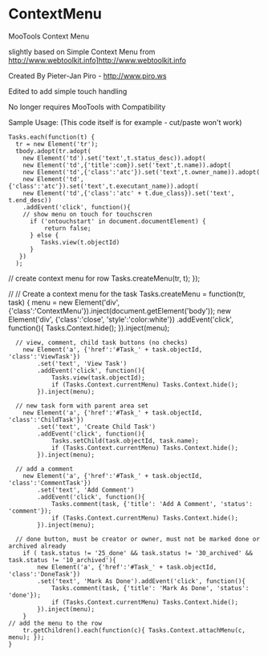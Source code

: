 # ContextMenu
MooTools Context Menu

slightly based on Simple Context Menu from http://www.webtoolkit.info]http://www.webtoolkit.info

Created By Pieter-Jan Piro - http://www.piro.ws

Edited to add simple touch handling

No longer requires MooTools with Compatibility


Sample Usage: (This code itself is for example - cut/paste won't work)

    Tasks.each(function(t) {
      tr = new Element('tr');
      tbody.adopt(tr.adopt(
        new Element('td').set('text',t.status_desc)).adopt(
        new Element('td',{'title':com}).set('text',t.name)).adopt(
        new Element('td',{'class':'atc'}).set('text',t.owner_name)).adopt(
        new Element('td',{'class':'atc'}).set('text',t.executant_name)).adopt(
        new Element('td',{'class':'atc' + t.due_class}).set('text', t.end_desc))
        .addEvent('click', function(){
        // show menu on touch for touchscren
          if ('ontouchstart' in document.documentElement) {
              return false;
          } else {
             Tasks.view(t.objectId)
          }
       })
      );
   // create context menu for row
      Tasks.createMenu(tr, t);
    });
      
//
// Create a context menu for the task
    Tasks.createMenu = function(tr, task) {
        menu = new Element('div', {'class':'ContextMenu'}).inject(document.getElement('body'));
        new Element('div', {'class':'close', 'style':'color:white'})
            .addEvent('click', function(){
                Tasks.Context.hide();
            }).inject(menu);

      // view, comment, child task buttons (no checks)
        new Element('a', {'href':'#Task_' + task.objectId, 'class':'ViewTask'})
            .set('text', 'View Task')
            .addEvent('click', function(){
                Tasks.view(task.objectId);
                if (Tasks.Context.currentMenu) Tasks.Context.hide();
            }).inject(menu);

      // new task form with parent area set
        new Element('a', {'href':'#Task_' + task.objectId, 'class':'ChildTask'})
            .set('text', 'Create Child Task')
            .addEvent('click', function(){
                Tasks.setChild(task.objectId, task.name);
                if (Tasks.Context.currentMenu) Tasks.Context.hide();
            }).inject(menu);

      // add a comment
        new Element('a', {'href':'#Task_' + task.objectId, 'class':'CommentTask'})
            .set('text', 'Add Comment')
            .addEvent('click', function(){
                Tasks.comment(task, {'title': 'Add A Comment', 'status': 'comment'});
                if (Tasks.Context.currentMenu) Tasks.Context.hide();
            }).inject(menu);

      // done button, must be creator or owner, must not be marked done or archived already
        if ( task.status != '25_done' && task.status != '30_archived' && task.status != '10_archived'){
            new Element('a', {'href':'#Task_' + task.objectId, 'class':'DoneTask'})
            .set('text', 'Mark As Done').addEvent('click', function(){
                Tasks.comment(task, {'title': 'Mark As Done', 'status': 'done'});
                if (Tasks.Context.currentMenu) Tasks.Context.hide();
            }).inject(menu);
        }
    // add the menu to the row
        tr.getChildren().each(function(c){ Tasks.Context.attachMenu(c, menu); });
    }
